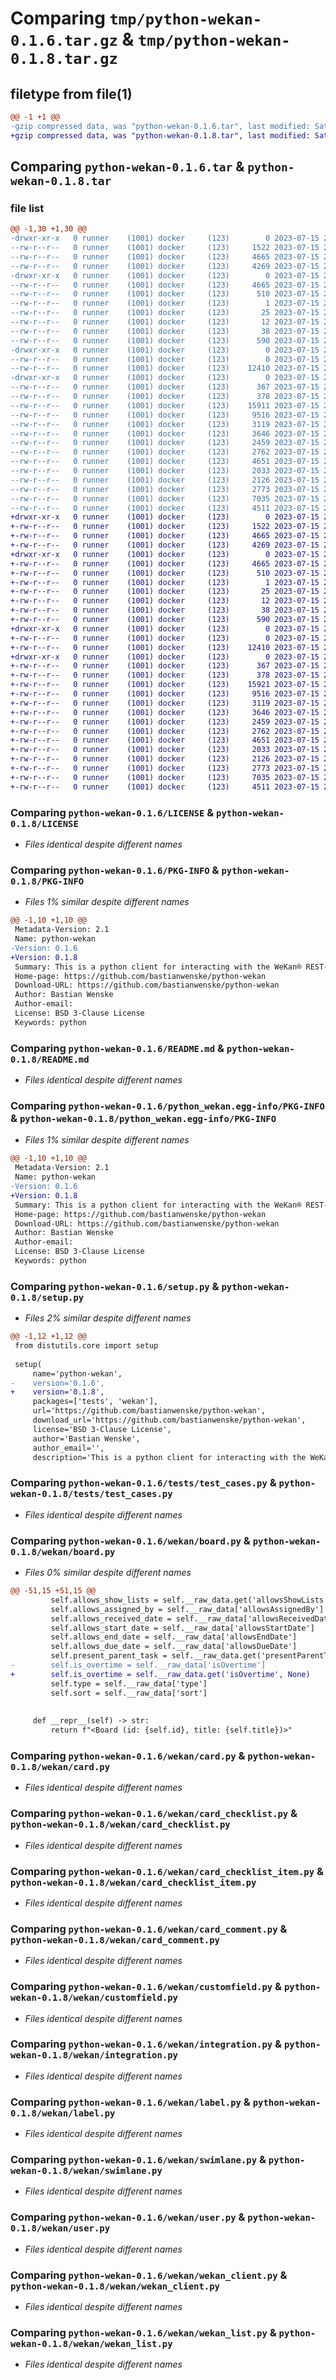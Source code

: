 # Comparing `tmp/python-wekan-0.1.6.tar.gz` & `tmp/python-wekan-0.1.8.tar.gz`

## filetype from file(1)

```diff
@@ -1 +1 @@
-gzip compressed data, was "python-wekan-0.1.6.tar", last modified: Sat Jul 15 20:57:43 2023, max compression
+gzip compressed data, was "python-wekan-0.1.8.tar", last modified: Sat Jul 15 22:08:09 2023, max compression
```

## Comparing `python-wekan-0.1.6.tar` & `python-wekan-0.1.8.tar`

### file list

```diff
@@ -1,30 +1,30 @@
-drwxr-xr-x   0 runner    (1001) docker     (123)        0 2023-07-15 20:57:43.397710 python-wekan-0.1.6/
--rw-r--r--   0 runner    (1001) docker     (123)     1522 2023-07-15 20:57:28.000000 python-wekan-0.1.6/LICENSE
--rw-r--r--   0 runner    (1001) docker     (123)     4665 2023-07-15 20:57:43.397710 python-wekan-0.1.6/PKG-INFO
--rw-r--r--   0 runner    (1001) docker     (123)     4269 2023-07-15 20:57:28.000000 python-wekan-0.1.6/README.md
-drwxr-xr-x   0 runner    (1001) docker     (123)        0 2023-07-15 20:57:43.393710 python-wekan-0.1.6/python_wekan.egg-info/
--rw-r--r--   0 runner    (1001) docker     (123)     4665 2023-07-15 20:57:43.000000 python-wekan-0.1.6/python_wekan.egg-info/PKG-INFO
--rw-r--r--   0 runner    (1001) docker     (123)      510 2023-07-15 20:57:43.000000 python-wekan-0.1.6/python_wekan.egg-info/SOURCES.txt
--rw-r--r--   0 runner    (1001) docker     (123)        1 2023-07-15 20:57:43.000000 python-wekan-0.1.6/python_wekan.egg-info/dependency_links.txt
--rw-r--r--   0 runner    (1001) docker     (123)       25 2023-07-15 20:57:43.000000 python-wekan-0.1.6/python_wekan.egg-info/requires.txt
--rw-r--r--   0 runner    (1001) docker     (123)       12 2023-07-15 20:57:43.000000 python-wekan-0.1.6/python_wekan.egg-info/top_level.txt
--rw-r--r--   0 runner    (1001) docker     (123)       38 2023-07-15 20:57:43.397710 python-wekan-0.1.6/setup.cfg
--rw-r--r--   0 runner    (1001) docker     (123)      590 2023-07-15 20:57:28.000000 python-wekan-0.1.6/setup.py
-drwxr-xr-x   0 runner    (1001) docker     (123)        0 2023-07-15 20:57:43.393710 python-wekan-0.1.6/tests/
--rw-r--r--   0 runner    (1001) docker     (123)        0 2023-07-15 20:57:28.000000 python-wekan-0.1.6/tests/__init__.py
--rw-r--r--   0 runner    (1001) docker     (123)    12410 2023-07-15 20:57:28.000000 python-wekan-0.1.6/tests/test_cases.py
-drwxr-xr-x   0 runner    (1001) docker     (123)        0 2023-07-15 20:57:43.397710 python-wekan-0.1.6/wekan/
--rw-r--r--   0 runner    (1001) docker     (123)      367 2023-07-15 20:57:28.000000 python-wekan-0.1.6/wekan/__init__.py
--rw-r--r--   0 runner    (1001) docker     (123)      378 2023-07-15 20:57:28.000000 python-wekan-0.1.6/wekan/base.py
--rw-r--r--   0 runner    (1001) docker     (123)    15911 2023-07-15 20:57:28.000000 python-wekan-0.1.6/wekan/board.py
--rw-r--r--   0 runner    (1001) docker     (123)     9516 2023-07-15 20:57:28.000000 python-wekan-0.1.6/wekan/card.py
--rw-r--r--   0 runner    (1001) docker     (123)     3119 2023-07-15 20:57:28.000000 python-wekan-0.1.6/wekan/card_checklist.py
--rw-r--r--   0 runner    (1001) docker     (123)     3646 2023-07-15 20:57:28.000000 python-wekan-0.1.6/wekan/card_checklist_item.py
--rw-r--r--   0 runner    (1001) docker     (123)     2459 2023-07-15 20:57:28.000000 python-wekan-0.1.6/wekan/card_comment.py
--rw-r--r--   0 runner    (1001) docker     (123)     2762 2023-07-15 20:57:28.000000 python-wekan-0.1.6/wekan/customfield.py
--rw-r--r--   0 runner    (1001) docker     (123)     4651 2023-07-15 20:57:28.000000 python-wekan-0.1.6/wekan/integration.py
--rw-r--r--   0 runner    (1001) docker     (123)     2033 2023-07-15 20:57:28.000000 python-wekan-0.1.6/wekan/label.py
--rw-r--r--   0 runner    (1001) docker     (123)     2126 2023-07-15 20:57:28.000000 python-wekan-0.1.6/wekan/swimlane.py
--rw-r--r--   0 runner    (1001) docker     (123)     2773 2023-07-15 20:57:28.000000 python-wekan-0.1.6/wekan/user.py
--rw-r--r--   0 runner    (1001) docker     (123)     7035 2023-07-15 20:57:28.000000 python-wekan-0.1.6/wekan/wekan_client.py
--rw-r--r--   0 runner    (1001) docker     (123)     4511 2023-07-15 20:57:28.000000 python-wekan-0.1.6/wekan/wekan_list.py
+drwxr-xr-x   0 runner    (1001) docker     (123)        0 2023-07-15 22:08:09.227110 python-wekan-0.1.8/
+-rw-r--r--   0 runner    (1001) docker     (123)     1522 2023-07-15 22:07:57.000000 python-wekan-0.1.8/LICENSE
+-rw-r--r--   0 runner    (1001) docker     (123)     4665 2023-07-15 22:08:09.227110 python-wekan-0.1.8/PKG-INFO
+-rw-r--r--   0 runner    (1001) docker     (123)     4269 2023-07-15 22:07:57.000000 python-wekan-0.1.8/README.md
+drwxr-xr-x   0 runner    (1001) docker     (123)        0 2023-07-15 22:08:09.227110 python-wekan-0.1.8/python_wekan.egg-info/
+-rw-r--r--   0 runner    (1001) docker     (123)     4665 2023-07-15 22:08:09.000000 python-wekan-0.1.8/python_wekan.egg-info/PKG-INFO
+-rw-r--r--   0 runner    (1001) docker     (123)      510 2023-07-15 22:08:09.000000 python-wekan-0.1.8/python_wekan.egg-info/SOURCES.txt
+-rw-r--r--   0 runner    (1001) docker     (123)        1 2023-07-15 22:08:09.000000 python-wekan-0.1.8/python_wekan.egg-info/dependency_links.txt
+-rw-r--r--   0 runner    (1001) docker     (123)       25 2023-07-15 22:08:09.000000 python-wekan-0.1.8/python_wekan.egg-info/requires.txt
+-rw-r--r--   0 runner    (1001) docker     (123)       12 2023-07-15 22:08:09.000000 python-wekan-0.1.8/python_wekan.egg-info/top_level.txt
+-rw-r--r--   0 runner    (1001) docker     (123)       38 2023-07-15 22:08:09.227110 python-wekan-0.1.8/setup.cfg
+-rw-r--r--   0 runner    (1001) docker     (123)      590 2023-07-15 22:07:57.000000 python-wekan-0.1.8/setup.py
+drwxr-xr-x   0 runner    (1001) docker     (123)        0 2023-07-15 22:08:09.227110 python-wekan-0.1.8/tests/
+-rw-r--r--   0 runner    (1001) docker     (123)        0 2023-07-15 22:07:57.000000 python-wekan-0.1.8/tests/__init__.py
+-rw-r--r--   0 runner    (1001) docker     (123)    12410 2023-07-15 22:07:57.000000 python-wekan-0.1.8/tests/test_cases.py
+drwxr-xr-x   0 runner    (1001) docker     (123)        0 2023-07-15 22:08:09.227110 python-wekan-0.1.8/wekan/
+-rw-r--r--   0 runner    (1001) docker     (123)      367 2023-07-15 22:07:57.000000 python-wekan-0.1.8/wekan/__init__.py
+-rw-r--r--   0 runner    (1001) docker     (123)      378 2023-07-15 22:07:57.000000 python-wekan-0.1.8/wekan/base.py
+-rw-r--r--   0 runner    (1001) docker     (123)    15921 2023-07-15 22:07:57.000000 python-wekan-0.1.8/wekan/board.py
+-rw-r--r--   0 runner    (1001) docker     (123)     9516 2023-07-15 22:07:57.000000 python-wekan-0.1.8/wekan/card.py
+-rw-r--r--   0 runner    (1001) docker     (123)     3119 2023-07-15 22:07:57.000000 python-wekan-0.1.8/wekan/card_checklist.py
+-rw-r--r--   0 runner    (1001) docker     (123)     3646 2023-07-15 22:07:57.000000 python-wekan-0.1.8/wekan/card_checklist_item.py
+-rw-r--r--   0 runner    (1001) docker     (123)     2459 2023-07-15 22:07:57.000000 python-wekan-0.1.8/wekan/card_comment.py
+-rw-r--r--   0 runner    (1001) docker     (123)     2762 2023-07-15 22:07:57.000000 python-wekan-0.1.8/wekan/customfield.py
+-rw-r--r--   0 runner    (1001) docker     (123)     4651 2023-07-15 22:07:57.000000 python-wekan-0.1.8/wekan/integration.py
+-rw-r--r--   0 runner    (1001) docker     (123)     2033 2023-07-15 22:07:57.000000 python-wekan-0.1.8/wekan/label.py
+-rw-r--r--   0 runner    (1001) docker     (123)     2126 2023-07-15 22:07:57.000000 python-wekan-0.1.8/wekan/swimlane.py
+-rw-r--r--   0 runner    (1001) docker     (123)     2773 2023-07-15 22:07:57.000000 python-wekan-0.1.8/wekan/user.py
+-rw-r--r--   0 runner    (1001) docker     (123)     7035 2023-07-15 22:07:57.000000 python-wekan-0.1.8/wekan/wekan_client.py
+-rw-r--r--   0 runner    (1001) docker     (123)     4511 2023-07-15 22:07:57.000000 python-wekan-0.1.8/wekan/wekan_list.py
```

### Comparing `python-wekan-0.1.6/LICENSE` & `python-wekan-0.1.8/LICENSE`

 * *Files identical despite different names*

### Comparing `python-wekan-0.1.6/PKG-INFO` & `python-wekan-0.1.8/PKG-INFO`

 * *Files 1% similar despite different names*

```diff
@@ -1,10 +1,10 @@
 Metadata-Version: 2.1
 Name: python-wekan
-Version: 0.1.6
+Version: 0.1.8
 Summary: This is a python client for interacting with the WeKan® REST-API
 Home-page: https://github.com/bastianwenske/python-wekan
 Download-URL: https://github.com/bastianwenske/python-wekan
 Author: Bastian Wenske
 Author-email: 
 License: BSD 3-Clause License
 Keywords: python
```

### Comparing `python-wekan-0.1.6/README.md` & `python-wekan-0.1.8/README.md`

 * *Files identical despite different names*

### Comparing `python-wekan-0.1.6/python_wekan.egg-info/PKG-INFO` & `python-wekan-0.1.8/python_wekan.egg-info/PKG-INFO`

 * *Files 1% similar despite different names*

```diff
@@ -1,10 +1,10 @@
 Metadata-Version: 2.1
 Name: python-wekan
-Version: 0.1.6
+Version: 0.1.8
 Summary: This is a python client for interacting with the WeKan® REST-API
 Home-page: https://github.com/bastianwenske/python-wekan
 Download-URL: https://github.com/bastianwenske/python-wekan
 Author: Bastian Wenske
 Author-email: 
 License: BSD 3-Clause License
 Keywords: python
```

### Comparing `python-wekan-0.1.6/setup.py` & `python-wekan-0.1.8/setup.py`

 * *Files 2% similar despite different names*

```diff
@@ -1,12 +1,12 @@
 from distutils.core import setup
 
 setup(
     name='python-wekan',
-    version='0.1.6',
+    version='0.1.8',
     packages=['tests', 'wekan'],
     url='https://github.com/bastianwenske/python-wekan',
     download_url='https://github.com/bastianwenske/python-wekan',
     license='BSD 3-Clause License',
     author='Bastian Wenske',
     author_email='',
     description='This is a python client for interacting with the WeKan® REST-API',
```

### Comparing `python-wekan-0.1.6/tests/test_cases.py` & `python-wekan-0.1.8/tests/test_cases.py`

 * *Files identical despite different names*

### Comparing `python-wekan-0.1.6/wekan/board.py` & `python-wekan-0.1.8/wekan/board.py`

 * *Files 0% similar despite different names*

```diff
@@ -51,15 +51,15 @@
         self.allows_show_lists = self.__raw_data.get('allowsShowLists', None)
         self.allows_assigned_by = self.__raw_data['allowsAssignedBy']
         self.allows_received_date = self.__raw_data['allowsReceivedDate']
         self.allows_start_date = self.__raw_data['allowsStartDate']
         self.allows_end_date = self.__raw_data['allowsEndDate']
         self.allows_due_date = self.__raw_data['allowsDueDate']
         self.present_parent_task = self.__raw_data.get('presentParentTask', None)
-        self.is_overtime = self.__raw_data['isOvertime']
+        self.is_overtime = self.__raw_data.get('isOvertime', None)
         self.type = self.__raw_data['type']
         self.sort = self.__raw_data['sort']
 
 
     def __repr__(self) -> str:
         return f"<Board (id: {self.id}, title: {self.title})>"
```

### Comparing `python-wekan-0.1.6/wekan/card.py` & `python-wekan-0.1.8/wekan/card.py`

 * *Files identical despite different names*

### Comparing `python-wekan-0.1.6/wekan/card_checklist.py` & `python-wekan-0.1.8/wekan/card_checklist.py`

 * *Files identical despite different names*

### Comparing `python-wekan-0.1.6/wekan/card_checklist_item.py` & `python-wekan-0.1.8/wekan/card_checklist_item.py`

 * *Files identical despite different names*

### Comparing `python-wekan-0.1.6/wekan/card_comment.py` & `python-wekan-0.1.8/wekan/card_comment.py`

 * *Files identical despite different names*

### Comparing `python-wekan-0.1.6/wekan/customfield.py` & `python-wekan-0.1.8/wekan/customfield.py`

 * *Files identical despite different names*

### Comparing `python-wekan-0.1.6/wekan/integration.py` & `python-wekan-0.1.8/wekan/integration.py`

 * *Files identical despite different names*

### Comparing `python-wekan-0.1.6/wekan/label.py` & `python-wekan-0.1.8/wekan/label.py`

 * *Files identical despite different names*

### Comparing `python-wekan-0.1.6/wekan/swimlane.py` & `python-wekan-0.1.8/wekan/swimlane.py`

 * *Files identical despite different names*

### Comparing `python-wekan-0.1.6/wekan/user.py` & `python-wekan-0.1.8/wekan/user.py`

 * *Files identical despite different names*

### Comparing `python-wekan-0.1.6/wekan/wekan_client.py` & `python-wekan-0.1.8/wekan/wekan_client.py`

 * *Files identical despite different names*

### Comparing `python-wekan-0.1.6/wekan/wekan_list.py` & `python-wekan-0.1.8/wekan/wekan_list.py`

 * *Files identical despite different names*

